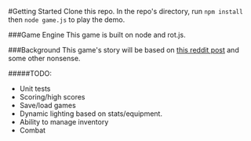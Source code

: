 #Getting Started
Clone this repo.
In the repo's directory, run `npm install` then `node game.js` to play the demo.

###Game Engine
This game is built on node and rot.js.

###Background
This game's story will be based on [this reddit post](https://www.reddit.com/r/rpg/comments/3vsob5/tell_me_a_decent_plot_in_just_under_100_words/cxqw0x7) and some other nonsense.

#####TODO:
* Unit tests
* Scoring/high scores
* Save/load games
* Dynamic lighting based on stats/equipment.
* Ability to manage inventory
* Combat